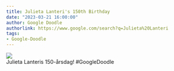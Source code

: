 ```yaml
---
title: Julieta Lanteri's 150th Birthday
date: "2023-03-21 16:00:00"
author: Google Doodle
authorlink: https://www.google.com/search?q=Julieta%20Lanteri
tags:
- Google-Doodle
---
```

<img src="https://www.google.com/logos/doodles/2023/julieta-lanteris-150th-birthday-6753651837110032-law.gif" referrerpolicy="no-referrer"><br>Julieta Lanteris 150-årsdag! #GoogleDoodle